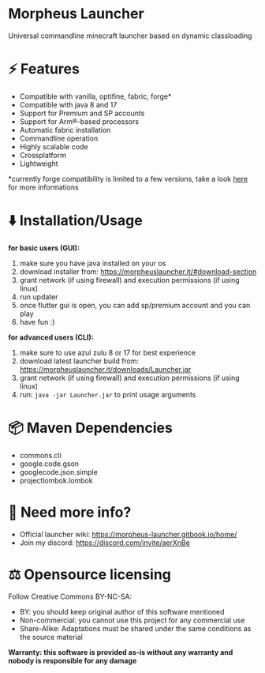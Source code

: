 # Morpheus Launcher
Universal commandline minecraft launcher based on dynamic classloading

# :zap: Features 
- Compatible with vanilla, optifine, fabric, forge*
- Compatible with java 8 and 17
- Support for Premium and SP accounts
- Support for Arm®-based processors
- Automatic fabric installation
- Commandline operation
- Highly scalable code
- Crossplatform
- Lightweight

*currently forge compatibility is limited to a few versions, take a look [here](https://morpheus-launcher.gitbook.io/home/compatibility) for more informations

# :arrow_down: Installation/Usage
**for basic users (GUI):**
1. make sure you have java installed on your os
2. download installer from: https://morpheuslauncher.it/#download-section
3. grant network (if using firewall) and execution permissions (if using linux)
4. run updater
5. once flutter gui is open, you can add sp/premium account and you can play
6. have fun :)

**for advanced users (CLI):**
1. make sure to use azul zulu 8 or 17 for best experience
2. download latest launcher build from: https://morpheuslauncher.it/downloads/Launcher.jar
3. grant network (if using firewall) and execution permissions (if using linux)
4. run: `java -jar Launcher.jar` to print usage arguments

# :package: Maven Dependencies
- commons.cli
- google.code.gson
- googlecode.json.simple
- projectlombok.lombok

# :mega: Need more info?
- Official launcher wiki: https://morpheus-launcher.gitbook.io/home/
- Join my discord: https://discord.com/invite/aerXnBe

# :balance_scale: Opensource licensing
Follow Creative Commons BY-NC-SA:
- BY: you should keep original author of this software mentioned
- Non-commercial: you cannot use this project for any commercial use
- Share-Alike: Adaptations must be shared under the same conditions as the source material

**Warranty: this software is provided as-is without any warranty and nobody is responsible for any damage**
